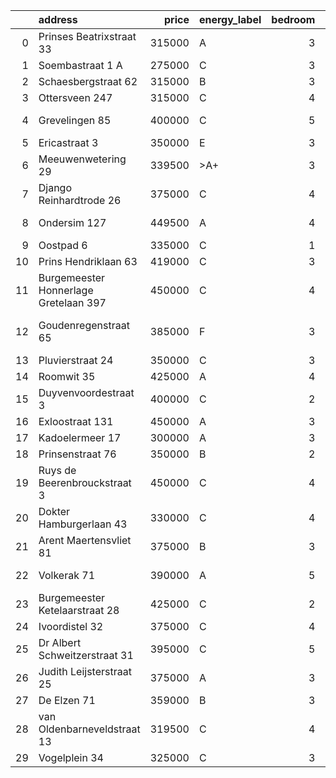 |    | address                               |   price | energy_label   |   bedroom | city                   |   house_age |   house_id |
|---:|:--------------------------------------|--------:|:---------------|----------:|:-----------------------|------------:|-----------:|
|  0 | Prinses Beatrixstraat 33              |  315000 | A              |         3 | ridderkerk             |          63 |   43483595 |
|  1 | Soembastraat 1 A                      |  275000 | C              |         3 | dordrecht              |          84 |   43483977 |
|  2 | Schaesbergstraat 62                   |  315000 | B              |         3 | rotterdam              |          37 |   43480704 |
|  3 | Ottersveen 247                        |  315000 | C              |         4 | spijkenisse            |          51 |   43481345 |
|  4 | Grevelingen 85                        |  400000 | C              |         5 | alphen-aan-den-rijn    |          53 |   43489286 |
|  5 | Ericastraat 3                         |  350000 | E              |         3 | monster                |          62 |   43482083 |
|  6 | Meeuwenwetering 29                    |  339500 | >A+            |         3 | hoogvliet-rotterdam    |          70 |   43480391 |
|  7 | Django Reinhardtrode 26               |  375000 | C              |         4 | zoetermeer             |          45 |   43480355 |
|  8 | Ondersim 127                          |  449500 | A              |         4 | hoogvliet-rotterdam    |          19 |   43481133 |
|  9 | Oostpad 6                             |  335000 | C              |         1 | katwijk-zh             |          27 |   43483094 |
| 10 | Prins Hendriklaan 63                  |  419000 | C              |         3 | vlaardingen            |          86 |   43481187 |
| 11 | Burgemeester Honnerlage Gretelaan 397 |  450000 | C              |         4 | schiedam               |          35 |   43481836 |
| 12 | Goudenregenstraat 65                  |  385000 | F              |         3 | capelle-aan-den-ijssel |          90 |   43482386 |
| 13 | Pluvierstraat 24                      |  350000 | C              |         3 | monster                |          72 |   43484475 |
| 14 | Roomwit 35                            |  425000 | A              |         4 | zoetermeer             |          35 |   43480307 |
| 15 | Duyvenvoordestraat 3                  |  400000 | C              |         2 | monster                |          54 |   43483855 |
| 16 | Exloostraat 131                       |  450000 | A              |         3 | den-haag               |          29 |   43483548 |
| 17 | Kadoelermeer 17                       |  300000 | A              |         3 | rotterdam              |          38 |   43480430 |
| 18 | Prinsenstraat 76                      |  350000 | B              |         2 | bodegraven             |          98 |   43489181 |
| 19 | Ruys de Beerenbrouckstraat 3          |  450000 | C              |         4 | naaldwijk              |          38 |   43481263 |
| 20 | Dokter Hamburgerlaan 43               |  330000 | C              |         4 | boskoop                |          57 |   43480924 |
| 21 | Arent Maertensvliet 81                |  375000 | B              |         3 | barendrecht            |          37 |   43480290 |
| 22 | Volkerak 71                           |  390000 | A              |         5 | alphen-aan-den-rijn    |          53 |   43482401 |
| 23 | Burgemeester Ketelaarstraat 28        |  425000 | C              |         2 | warmond                |          89 |   43480741 |
| 24 | Ivoordistel 32                        |  375000 | C              |         4 | rotterdam              |          51 |   43482527 |
| 25 | Dr Albert Schweitzerstraat 31         |  395000 | C              |         5 | bergambacht            |          52 |   43481748 |
| 26 | Judith Leijsterstraat 25              |  375000 | A              |         3 | alphen-aan-den-rijn    |          20 |   43484727 |
| 27 | De Elzen 71                           |  359000 | B              |         3 | lekkerkerk             |          43 |   43482776 |
| 28 | van Oldenbarneveldstraat 13           |  319500 | C              |         4 | nieuw-beijerland       |          56 |   43481306 |
| 29 | Vogelplein 34                         |  325000 | C              |         3 | gouda                  |          86 |   43483145 |